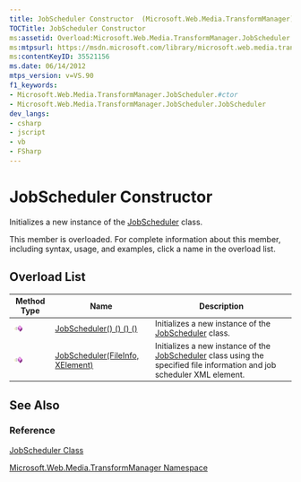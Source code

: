 ```yaml
---
title: JobScheduler Constructor  (Microsoft.Web.Media.TransformManager)
TOCTitle: JobScheduler Constructor
ms:assetid: Overload:Microsoft.Web.Media.TransformManager.JobScheduler.#ctor
ms:mtpsurl: https://msdn.microsoft.com/library/microsoft.web.media.transformmanager.jobscheduler.jobscheduler(v=VS.90)
ms:contentKeyID: 35521156
ms.date: 06/14/2012
mtps_version: v=VS.90
f1_keywords:
- Microsoft.Web.Media.TransformManager.JobScheduler.#ctor
- Microsoft.Web.Media.TransformManager.JobScheduler.JobScheduler
dev_langs:
- csharp
- jscript
- vb
- FSharp
---
```


# JobScheduler Constructor

Initializes a new instance of the [JobScheduler](jobscheduler-class-microsoft-web-media-transformmanager.md) class.

This member is overloaded. For complete information about this member, including syntax, usage, and examples, click a name in the overload list.

## Overload List

|Method Type|Name|Description|
|--- |--- |--- |
|![Public method](images/Hh125771.pubmethod(en-us,VS.90).gif "Public method")|[JobScheduler() () () ()](jobscheduler-constructor-microsoft-web-media-transformmanager_1.md)|Initializes a new instance of the [JobScheduler](jobscheduler-class-microsoft-web-media-transformmanager.md) class.|
|![Public method](images/Hh125771.pubmethod(en-us,VS.90).gif "Public method")|[JobScheduler(FileInfo, XElement)](jobscheduler-constructor-fileinfo-xelement-microsoft-web-media-transformmanager.md)|Initializes a new instance of the [JobScheduler](jobscheduler-class-microsoft-web-media-transformmanager.md) class using the specified file information and job scheduler XML element.|

## See Also

### Reference

[JobScheduler Class](jobscheduler-class-microsoft-web-media-transformmanager.md)

[Microsoft.Web.Media.TransformManager Namespace](microsoft-web-media-transformmanager-namespace.md)
